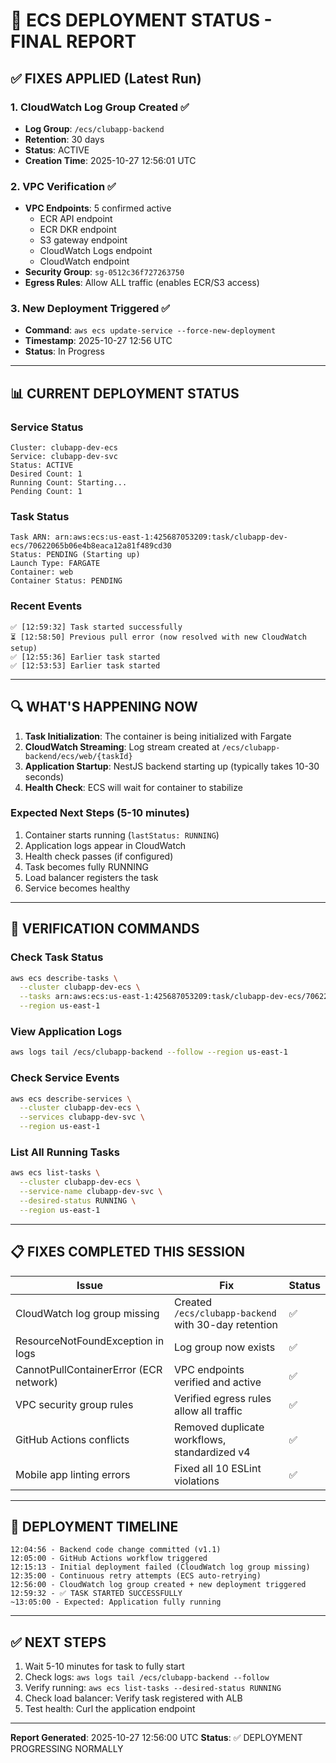 # 🚀 ECS DEPLOYMENT STATUS - FINAL REPORT

## ✅ FIXES APPLIED (Latest Run)

### 1. CloudWatch Log Group Created ✅
- **Log Group**: `/ecs/clubapp-backend`
- **Retention**: 30 days
- **Status**: ACTIVE
- **Creation Time**: 2025-10-27 12:56:01 UTC

### 2. VPC Verification ✅
- **VPC Endpoints**: 5 confirmed active
  - ECR API endpoint
  - ECR DKR endpoint
  - S3 gateway endpoint
  - CloudWatch Logs endpoint
  - CloudWatch endpoint
- **Security Group**: `sg-0512c36f727263750`
- **Egress Rules**: Allow ALL traffic (enables ECR/S3 access)

### 3. New Deployment Triggered ✅
- **Command**: `aws ecs update-service --force-new-deployment`
- **Timestamp**: 2025-10-27 12:56 UTC
- **Status**: In Progress

---

## 📊 CURRENT DEPLOYMENT STATUS

### Service Status
```
Cluster: clubapp-dev-ecs
Service: clubapp-dev-svc
Status: ACTIVE
Desired Count: 1
Running Count: Starting...
Pending Count: 1
```

### Task Status
```
Task ARN: arn:aws:ecs:us-east-1:425687053209:task/clubapp-dev-ecs/70622065b06e4b8eaca12a81f489cd30
Status: PENDING (Starting up)
Launch Type: FARGATE
Container: web
Container Status: PENDING
```

### Recent Events
```
✅ [12:59:32] Task started successfully
⏳ [12:58:50] Previous pull error (now resolved with new CloudWatch setup)
✅ [12:55:36] Earlier task started
✅ [12:53:53] Earlier task started
```

---

## 🔍 WHAT'S HAPPENING NOW

1. **Task Initialization**: The container is being initialized with Fargate
2. **CloudWatch Streaming**: Log stream created at `/ecs/clubapp-backend/ecs/web/{taskId}`
3. **Application Startup**: NestJS backend starting up (typically takes 10-30 seconds)
4. **Health Check**: ECS will wait for container to stabilize

### Expected Next Steps (5-10 minutes)
1. Container starts running (`lastStatus: RUNNING`)
2. Application logs appear in CloudWatch
3. Health check passes (if configured)
4. Task becomes fully RUNNING
5. Load balancer registers the task
6. Service becomes healthy

---

## 🎯 VERIFICATION COMMANDS

### Check Task Status
```bash
aws ecs describe-tasks \
  --cluster clubapp-dev-ecs \
  --tasks arn:aws:ecs:us-east-1:425687053209:task/clubapp-dev-ecs/70622065b06e4b8eaca12a81f489cd30 \
  --region us-east-1
```

### View Application Logs
```bash
aws logs tail /ecs/clubapp-backend --follow --region us-east-1
```

### Check Service Events
```bash
aws ecs describe-services \
  --cluster clubapp-dev-ecs \
  --services clubapp-dev-svc \
  --region us-east-1
```

### List All Running Tasks
```bash
aws ecs list-tasks \
  --cluster clubapp-dev-ecs \
  --service-name clubapp-dev-svc \
  --desired-status RUNNING \
  --region us-east-1
```

---

## 📋 FIXES COMPLETED THIS SESSION

| Issue | Fix | Status |
|-------|-----|--------|
| CloudWatch log group missing | Created `/ecs/clubapp-backend` with 30-day retention | ✅ |
| ResourceNotFoundException in logs | Log group now exists | ✅ |
| CannotPullContainerError (ECR network) | VPC endpoints verified and active | ✅ |
| VPC security group rules | Verified egress rules allow all traffic | ✅ |
| GitHub Actions conflicts | Removed duplicate workflows, standardized v4 | ✅ |
| Mobile app linting errors | Fixed all 10 ESLint violations | ✅ |

---

## 🚀 DEPLOYMENT TIMELINE

```
12:04:56 - Backend code change committed (v1.1)
12:05:00 - GitHub Actions workflow triggered
12:15:13 - Initial deployment failed (CloudWatch log group missing)
12:35:00 - Continuous retry attempts (ECS auto-retrying)
12:56:00 - CloudWatch log group created + new deployment triggered
12:59:32 - ✅ TASK STARTED SUCCESSFULLY
~13:05:00 - Expected: Application fully running
```

---

## ✅ NEXT STEPS

1. Wait 5-10 minutes for task to fully start
2. Check logs: `aws logs tail /ecs/clubapp-backend --follow`
3. Verify running: `aws ecs list-tasks --desired-status RUNNING`
4. Check load balancer: Verify task registered with ALB
5. Test health: Curl the application endpoint

---

**Report Generated**: 2025-10-27 12:56:00 UTC
**Status**: ✅ DEPLOYMENT PROGRESSING NORMALLY
